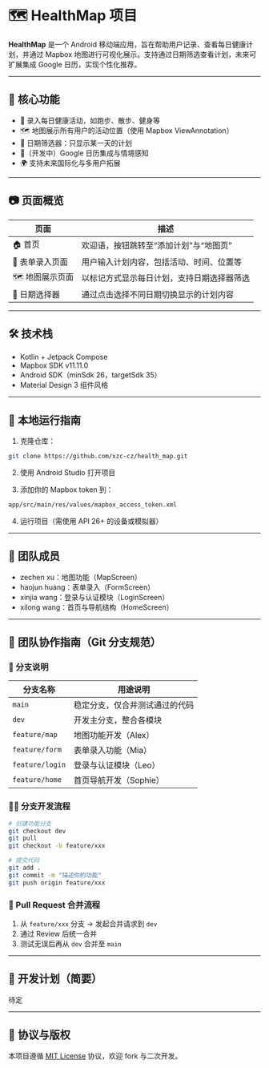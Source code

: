 # 🗺️ HealthMap 项目

**HealthMap** 是一个 Android 移动端应用，旨在帮助用户记录、查看每日健康计划，并通过 Mapbox 地图进行可视化展示。支持通过日期筛选查看计划，未来可扩展集成 Google 日历，实现个性化推荐。

---

## 📱 核心功能

- 📝 录入每日健康活动，如跑步、散步、健身等
- 🗺️ 地图展示所有用户的活动位置（使用 Mapbox ViewAnnotation）
- 📅 日期筛选器：只显示某一天的计划
- 🧠（开发中）Google 日历集成与情境感知
- 🌍 支持未来国际化与多用户拓展

---

## 📷 页面概览

| 页面              | 描述                                         |
|-------------------|----------------------------------------------|
| 🏠 首页          | 欢迎语，按钮跳转至“添加计划”与“地图页”      |
| 📝 表单录入页面   | 用户输入计划内容，包括活动、时间、位置等     |
| 🗺️ 地图展示页面 | 以标记方式显示每日计划，支持日期选择器筛选 |
| 📅 日期选择器     | 通过点击选择不同日期切换显示的计划内容       |

---

## 🛠️ 技术栈

- Kotlin + Jetpack Compose
- Mapbox SDK v11.11.0
- Android SDK（minSdk 26，targetSdk 35）
- Material Design 3 组件风格

---

## 🚀 本地运行指南

1. 克隆仓库：
```bash
git clone https://github.com/xzc-cz/health_map.git
```

2. 使用 Android Studio 打开项目

3. 添加你的 Mapbox token 到：
```xml
app/src/main/res/values/mapbox_access_token.xml
```

4. 运行项目（需使用 API 26+ 的设备或模拟器）

---

## 👥 团队成员

- zechen xu：地图功能（MapScreen）
- haojun huang：表单录入（FormScreen）
- xinjia wang：登录与认证模块（LoginScreen）
- xilong wang：首页与导航结构（HomeScreen）

---

## 🔁 团队协作指南（Git 分支规范）

### 📌 分支说明

| 分支名称       | 用途说明                                |
|----------------|------------------------------------------|
| `main`         | 稳定分支，仅合并测试通过的代码          |
| `dev`          | 开发主分支，整合各模块                  |
| `feature/map`  | 地图功能开发（Alex）                    |
| `feature/form` | 表单录入功能（Mia）                     |
| `feature/login`| 登录与认证模块（Leo）                   |
| `feature/home` | 首页导航开发（Sophie）                  |

### 👨‍💻 分支开发流程

```bash
# 创建功能分支
git checkout dev
git pull
git checkout -b feature/xxx

# 提交代码
git add .
git commit -m "描述你的功能"
git push origin feature/xxx
```

### 🔁 Pull Request 合并流程

1. 从 `feature/xxx` 分支 → 发起合并请求到 `dev`
2. 通过 Review 后统一合并
3. 测试无误后再从 `dev` 合并至 `main`

---

## 📅 开发计划（简要）

待定

---

## 📄 协议与版权

本项目遵循 [MIT License](LICENSE) 协议，欢迎 fork 与二次开发。
